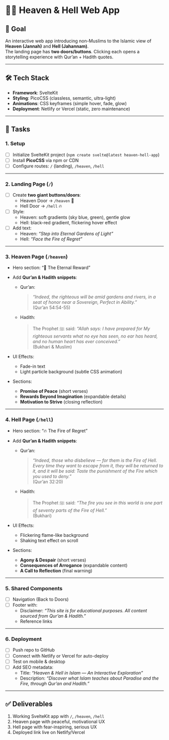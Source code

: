 # 🌿🔥 Heaven & Hell Web App

## 🎯 Goal
An interactive web app introducing non-Muslims to the Islamic view of **Heaven (Jannah)** and **Hell (Jahannam)**.  
The landing page has **two doors/buttons**. Clicking each opens a storytelling experience with Qur’an + Hadith quotes.

---

## 🛠️ Tech Stack
- **Framework**: SvelteKit
- **Styling**: PicoCSS (classless, semantic, ultra-light)
- **Animations**: CSS keyframes (simple hover, fade, glow)
- **Deployment**: Netlify or Vercel (static, zero maintenance)

---

## 📌 Tasks

### 1. Setup
- [ ] Initialize SvelteKit project (`npm create svelte@latest heaven-hell-app`)
- [ ] Install **PicoCSS** via npm or CDN
- [ ] Configure routes: `/` (landing), `/heaven`, `/hell`

---

### 2. Landing Page (`/`)
- [ ] Create **two giant buttons/doors**:
  - Heaven Door → `/heaven` 🌿
  - Hell Door → `/hell` 🔥
- [ ] Style:
  - Heaven: soft gradients (sky blue, green), gentle glow
  - Hell: black-red gradient, flickering hover effect
- [ ] Add text:  
  - Heaven: *“Step into Eternal Gardens of Light”*  
  - Hell: *“Face the Fire of Regret”*  

---

### 3. Heaven Page (`/heaven`)
- Hero section: “🌿 The Eternal Reward”
- Add **Qur’an & Hadith snippets**:

  - Qur’an:  
    > *“Indeed, the righteous will be amid gardens and rivers, in a seat of honor near a Sovereign, Perfect in Ability.”*  
    (Qur’an 54:54-55)

  - Hadith:  
    > The Prophet ﷺ said: *“Allah says: I have prepared for My righteous servants what no eye has seen, no ear has heard, and no human heart has ever conceived.”*  
    (Bukhari & Muslim)

- UI Effects:
  - Fade-in text
  - Light particle background (subtle CSS animation)
- Sections:
  - **Promise of Peace** (short verses)
  - **Rewards Beyond Imagination** (expandable details)
  - **Motivation to Strive** (closing reflection)

---

### 4. Hell Page (`/hell`)
- Hero section: “🔥 The Fire of Regret”
- Add **Qur’an & Hadith snippets**:

  - Qur’an:  
    > *“Indeed, those who disbelieve — for them is the Fire of Hell. Every time they want to escape from it, they will be returned to it, and it will be said: Taste the punishment of the Fire which you used to deny.”*  
    (Qur’an 32:20)

  - Hadith:  
    > The Prophet ﷺ said: *“The fire you see in this world is one part of seventy parts of the Fire of Hell.”*  
    (Bukhari)

- UI Effects:
  - Flickering flame-like background
  - Shaking text effect on scroll
- Sections:
  - **Agony & Despair** (short verses)
  - **Consequences of Arrogance** (expandable content)
  - **A Call to Reflection** (final warning)

---

### 5. Shared Components
- [ ] Navigation (Back to Doors)
- [ ] Footer with:
  - Disclaimer: *“This site is for educational purposes. All content sourced from Qur’an & Hadith.”*
  - Reference links

---

### 6. Deployment
- [ ] Push repo to GitHub
- [ ] Connect with Netlify or Vercel for auto-deploy
- [ ] Test on mobile & desktop
- [ ] Add SEO metadata:
  - Title: *“Heaven & Hell in Islam — An Interactive Exploration”*
  - Description: *“Discover what Islam teaches about Paradise and the Fire, through Qur’an and Hadith.”*

---

## ✅ Deliverables
1. Working SvelteKit app with `/`, `/heaven`, `/hell`
2. Heaven page with peaceful, motivational UX
3. Hell page with fear-inspiring, serious UX
4. Deployed link live on Netlify/Vercel
